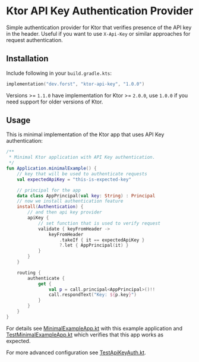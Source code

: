 # Ktor API Key Authentication Provider

Simple authentication provider for Ktor that verifies presence of the API key in the header. Useful if you want to use `X-Api-Key` or
similar approaches for request authentication.

## Installation

Include following in your `build.gradle.kts`:

```kotlin
implementation("dev.forst", "ktor-api-key", "1.0.0")
```

Versions >= `1.1.0` have implementation for Ktor >= `2.0.0`, use `1.0.0` if you need support for older versions of Ktor.

## Usage

This is minimal implementation of the Ktor app that uses API Key authentication:

```kotlin
/**
 * Minimal Ktor application with API Key authentication.
 */
fun Application.minimalExample() {
    // key that will be used to authenticate requests
    val expectedApiKey = "this-is-expected-key"

    // principal for the app
    data class AppPrincipal(val key: String) : Principal
    // now we install authentication feature
    install(Authentication) {
        // and then api key provider
        apiKey {
            // set function that is used to verify request
            validate { keyFromHeader ->
                keyFromHeader
                    .takeIf { it == expectedApiKey }
                    ?.let { AppPrincipal(it) }
            }
        }
    }

    routing {
        authenticate {
            get {
                val p = call.principal<AppPrincipal>()!!
                call.respondText("Key: ${p.key}")
            }
        }
    }
}
```

For details see [MinimalExampleApp.kt](src/test/kotlin/dev/forst/ktor/apikey/MinimalExampleApp.kt) with this example application
and [TestMinimalExampleApp.kt](src/test/kotlin/dev/forst/ktor/apikey/TestMinimalExampleApp.kt) which verifies that this app works as  
expected.

For more advanced configuration see [TestApiKeyAuth.kt](src/test/kotlin/dev/forst/ktor/apikey/TestApiKeyAuth.kt).
